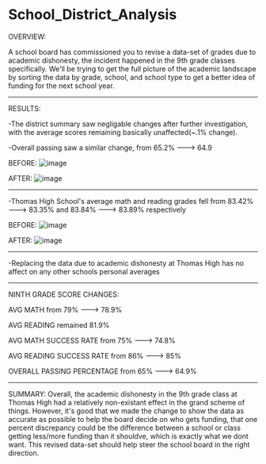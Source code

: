 # School_District_Analysis

OVERVIEW:

A school board has commissioned you to revise a data-set of grades due to academic dishonesty, the incident happened in the 9th grade classes specifically. We'll be trying to get the full picture of the academic landscape by sorting the data by grade, school, and school type to get a better idea of funding for the next school year.

---

RESULTS:

-The district summary saw negligable changes after further investigation, with the average scores remaining basically unaffected(~.1% change).

-Overall passing saw a similar change, from 65.2% ---> 64.9

BEFORE: ![image](https://user-images.githubusercontent.com/105184244/178848276-83c7aaa1-8cb7-4461-9597-615d340b4803.png)

AFTER: ![image](https://user-images.githubusercontent.com/105184244/178848114-023c26cd-e663-4df3-a9b8-2acc138cb42c.png)

---

-Thomas High School's average math and reading grades fell from 83.42% ---> 83.35% and 83.84% ---> 83.89% respectively

BEFORE: ![image](https://user-images.githubusercontent.com/105184244/178850602-c2cbc3ea-6bf2-4e24-8fa7-833d3be5ae63.png)

AFTER: ![image](https://user-images.githubusercontent.com/105184244/178850336-7e51b926-7e20-4d61-954f-e4358da2d752.png)

---

-Replacing the data due to academic dishonesty at Thomas High has no affect on any other schools personal averages

---

NINTH GRADE SCORE CHANGES:

AVG MATH from 79% ---> 78.9%

AVG READING remained 81.9%

AVG MATH SUCCESS RATE from 75% ---> 74.8%

AVG READING SUCCESS RATE from 86% ---> 85%

OVERALL PASSING PERCENTAGE from 65% ---> 64.9%

---

SUMMARY:
Overall, the academic dishonesty in the 9th grade class at Thomas High had a relatively non-existant effect in the grand scheme of things. However, it's good that we made the change to show the data as accurate as possible to help the board decide on who gets funding, that one percent discrepancy could be the difference between a school or class getting less/more funding than it shouldve, which is exactly what we dont want. This revised data-set should help steer the school board in the right direction.    

